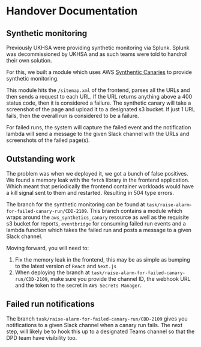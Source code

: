# Handover Documentation

## Synthetic monitoring

Previously UKHSA were providing synthetic monitoring via Splunk.
Splunk was decommissioned by UKHSA and as such teams were told to handroll their own solution.

For this, we built a module which uses AWS [Synthentic Canaries](https://docs.aws.amazon.com/AmazonCloudWatch/latest/monitoring/CloudWatch_Synthetics_Canaries.html)
to provide synthetic monitoring.

This module hits the `/sitemap.xml` of the frontend, parses all the URLs and then sends a request to each URL.
If the URL returns anything above a 400 status code, then it is considered a failure.
The synthetic canary will take a screenshot of the page and upload it to a designated s3 bucket.
If just 1 URL fails, then the overall run is considered to be a failure.

For failed runs, the system will capture the failed event 
and the notification lambda will send a message to the given Slack channel with the URLs 
and screenshots of the failed page(s).

## Outstanding work

The problem was when we deployed it, we got a bunch of false positives.
We found a memory leak with the `fetch` library in the frontend application.
Which meant that periodically the frontend container workloads would have a kill signal sent to them and restarted.
Resulting in 504 type errors.

The branch for the synthetic monitoring can be found at `task/raise-alarm-for-failed-canary-run/CDD-2109`.
This branch contains a module which wraps around the `aws_synthetics_canary` resource as well as the requisite
s3 bucket for reports, `eventbridge` for consuming failed run events and a lambda function which takes the failed run
and posts a message to a given Slack channel.

Moving forward, you will need to:

1. Fix the memory leak in the frontend, this may be as simple as bumping to the latest version of `React` and `Next.js`
2. When deploying the branch at `task/raise-alarm-for-failed-canary-run/CDD-2109`, 
make sure you provide the channel ID, the webhook URL and the token to the secret in `AWS Secrets Manager`.

## Failed run notifications

The branch `task/raise-alarm-for-failed-canary-run/CDD-2109` gives you notifications to a given Slack channel 
when a canary run fails.
The next step, will likely be to hook this up to a designated Teams channel so that the DPD team have visibility too.

